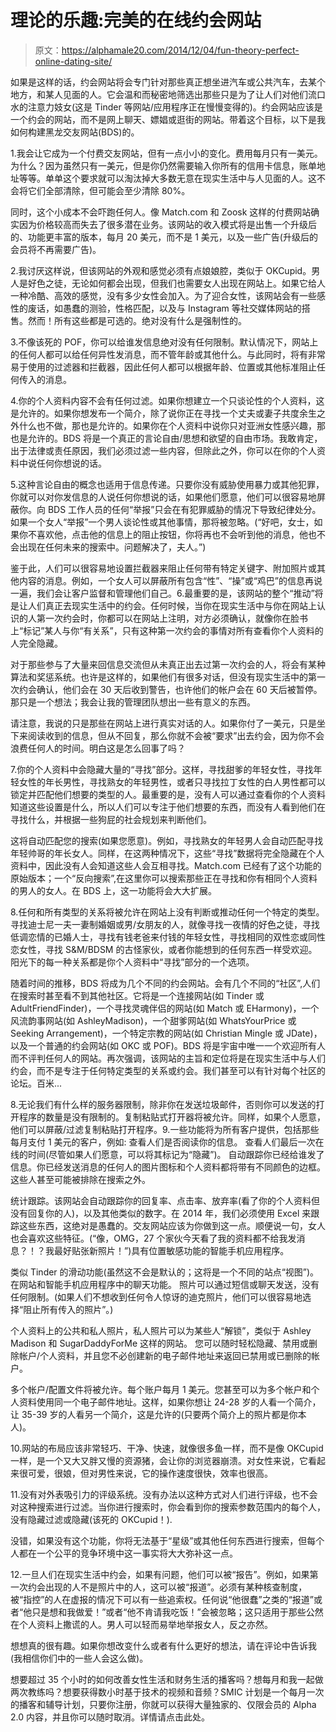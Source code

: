 # 理论的乐趣:完美的在线约会网站

> 原文：<https://alphamale20.com/2014/12/04/fun-theory-perfect-online-dating-site/>

如果是这样的话，约会网站将会专门针对那些真正想坐进汽车或公共汽车，去某个地方，和某人见面的人。它会温和而秘密地筛选出那些只是为了让人们对他们流口水的注意力妓女(这是 Tinder 等网站/应用程序正在慢慢变得的)。约会网站应该是一个约会的网站，而不是网上聊天、嫖娼或逛街的网站。带着这个目标，以下是我如何构建黑龙交友网站(BDS)的。

1.我会让它成为一个付费交友网站，但有一点小小的变化。费用每月只有一美元。
为什么？因为虽然只有一美元，但是你仍然需要输入你所有的信用卡信息，账单地址等等。单单这个要求就可以淘汰掉大多数无意在现实生活中与人见面的人。这不会将它们全部清除，但可能会至少清除 80%。

同时，这个小成本不会吓跑任何人。像 Match.com 和 Zoosk 这样的付费网站确实因为价格较高而失去了很多潜在业务。该网站的收入模式将是出售一个升级后的、功能更丰富的版本，每月 20 美元，而不是 1 美元，以及一些广告(升级后的会员将不再需要广告)。

2.我讨厌这样说，但该网站的外观和感觉必须有点娘娘腔，类似于 OKCupid。男人是好色之徒，无论如何都会出现，但我们也需要女人出现在网站上。如果它给人一种冷酷、高效的感觉，没有多少女性会加入。为了迎合女性，该网站会有一些感性的废话，如愚蠢的测验，性格匹配，以及与 Instagram 等社交媒体网站的搭售。然而！所有这些都是可选的。绝对没有什么是强制性的。

3.不像该死的 POF，你可以给谁发信息绝对没有任何限制。默认情况下，网站上的任何人都可以给任何异性发消息，而不管年龄或其他什么。与此同时，将有非常易于使用的过滤器和拦截器，因此任何人都可以根据年龄、位置或其他标准阻止任何传入的消息。

4.你的个人资料内容不会有任何过滤。如果你想建立一个只谈论性的个人资料，这是允许的。如果你想发布一个简介，除了说你正在寻找一个丈夫或妻子共度余生之外什么也不做，那也是允许的。如果你在个人资料中说你只对亚洲女性感兴趣，那也是允许的。BDS 将是一个真正的言论自由/思想和欲望的自由市场。我敢肯定，出于法律或责任原因，我们必须过滤一些内容，但除此之外，你可以在你的个人资料中说任何你想说的话。

5.这种言论自由的概念也适用于信息传递。只要你没有威胁使用暴力或其他犯罪，你就可以对你发信息的人说任何你想说的话，如果他们愿意，他们可以很容易地屏蔽你。向 BDS 工作人员的任何“举报”只会在有犯罪威胁的情况下导致纪律处分。如果一个女人“举报”一个男人谈论性或其他事情，那将被忽略。(“好吧，女士，如果你不喜欢他，点击他的信息上的阻止按钮，你将再也不会听到他的消息，他也不会出现在任何未来的搜索中。问题解决了，夫人。”)

鉴于此，人们可以很容易地设置拦截器来阻止任何带有特定关键字、附加照片或其他内容的消息。例如，一个女人可以屏蔽所有包含“性”、“操”或“鸡巴”的信息再说一遍，我们会让客户监督和管理他们自己。6.最重要的是，该网站的整个“推动”将是让人们真正去现实生活中的约会。任何时候，当你在现实生活中与你在网站上认识的人第一次约会时，你都可以在网站上注明，对方必须确认，就像你在脸书上“标记”某人与你“有关系”，只有这种第一次约会的事情对所有查看你个人资料的人完全隐藏。

对于那些参与了大量来回信息交流但从未真正出去过第一次约会的人，将会有某种算法和奖惩系统。也许是这样的，如果他们有很多对话，但没有现实生活中的第一次约会确认，他们会在 30 天后收到警告，也许他们的帐户会在 60 天后被暂停。那只是一个想法；我会让我的管理团队想出一些有意义的东西。

请注意，我说的只是那些在网站上进行真实对话的人。如果你付了一美元，只是坐下来阅读收到的信息，但从不回复，那么你就不会被“要求”出去约会，因为你不会浪费任何人的时间。明白这是怎么回事了吗？

7.你的个人资料中会隐藏大量的“寻找”部分。这样，寻找甜爹的年轻女性，寻找年轻女性的年长男性，寻找熟女的年轻男性，或者只寻找拉丁女性的白人男性都可以锁定并匹配他们想要的类型的人。最重要的是，没有人可以通过查看你的个人资料知道这些设置是什么，所以人们可以专注于他们想要的东西，而没有人看到他们在寻找什么，并根据一些狗屁的社会规划来判断他们。

这将自动匹配您的搜索(如果您愿意)。例如，寻找熟女的年轻男人会自动匹配寻找年轻帅哥的年长女人。同样，在这两种情况下，这些“寻找”数据将完全隐藏在个人资料中，因此没有人会知道这些人会互相寻找。Match.com 已经有了这个功能的原始版本；一个“反向搜索”,在这里你可以搜索那些正在寻找和你有相同个人资料的男人的女人。在 BDS 上，这一功能将会大大扩展。

8.任何和所有类型的关系将被允许在网站上没有判断或推动任何一个特定的类型。寻找迪士尼一夫一妻制婚姻或男/女朋友的人，就像寻找一夜情的好色之徒，寻找低调恋情的已婚人士，寻找有钱老爸来付钱的年轻女性，寻找相同的双性恋或同性恋女性，寻找 S&M/BDSM 的古怪家伙，或者你能想到的任何东西一样受欢迎。阳光下的每一种关系都是你个人资料中“寻找”部分的一个选项。

随着时间的推移，BDS 将成为几个不同的约会网站。会有几个不同的“社区”,人们在搜索时甚至看不到其他社区。它将是一个连接网站(如 Tinder 或 AdultFriendFinder)，一个寻找灵魂伴侣的网站(如 Match 或 EHarmony)，一个风流韵事网站(如 AshleyMadison)，一个甜爹网站(如 WhatsYourPrice 或 Seeking Arrangement)，一个特定宗教的网站(如 Christian Mingle 或 JDate)，以及一个普通的约会网站(如 OKC 或 POF)。BDS 将是宇宙中唯一一个欢迎所有人而不评判任何人的网站。再次强调，该网站的主旨和定位将是在现实生活中与人们约会，而不是专注于任何特定类型的关系或约会。我们甚至可以有针对每个社区的论坛。百米...

8.无论我们有什么样的服务器限制，除非你在发送垃圾邮件，否则你可以发送的打开程序的数量是没有限制的。复制粘贴式打开器将被允许。同样，如果个人愿意，他们可以屏蔽/过滤复制粘贴打开程序。9.一些功能将为所有客户提供，包括那些每月支付 1 美元的客户，例如:
查看人们是否阅读你的信息。
查看人们最后一次在线的时间(尽管如果人们愿意，可以将其标记为“隐藏”)。
自动跟踪你已经给谁发了信息。你已经发送消息的任何人的图片图标和个人资料都将带有不同颜色的边框。这些人甚至可能被排除在搜索之外。

统计跟踪。该网站会自动跟踪你的回复率、点击率、放弃率(看了你的个人资料但没有回复你的人)，以及其他类似的数字。在 2014 年，我们必须使用 Excel 来跟踪这些东西，这绝对是愚蠢的。交友网站应该为你做到这一点。顺便说一句，女人也会喜欢这些特征。(“像，OMG，27 个家伙今天看了我的资料都不给我发消息？！？我最好贴张新照片！”)具有位置敏感功能的智能手机应用程序。

类似 Tinder 的滑动功能(虽然这不会是默认的；这将是一个不同的站点“视图”)。在网站和智能手机应用程序中的聊天功能。
照片可以通过短信或聊天发送，没有任何限制。(如果人们不想收到任何令人惊讶的迪克照片，他们可以很容易地选择“阻止所有传入的照片”。)

个人资料上的公共和私人照片，私人照片可以为某些人“解锁”，类似于 Ashley Madison 和 SugarDaddyForMe 这样的网站。
您可以随时轻松隐藏、禁用或删除帐户/个人资料，并且您不必创建新的电子邮件地址来返回已禁用或已删除的帐户。

多个帐户/配置文件将被允许。每个账户每月 1 美元。您甚至可以为多个帐户和个人资料使用同一个电子邮件地址。这样，如果你想让 24-28 岁的人看一个简介，让 35-39 岁的人看另一个简介，这是允许的(只要两个简介上的照片都是你本人)。

10.网站的布局应该非常轻巧、干净、快速，就像很多鱼一样，而不是像 OKCupid 一样，是一个又大又胖又慢的资源猪，会让你的浏览器崩溃。对女性来说，它看起来很可爱，很娘，但对男性来说，它的操作速度很快，效率也很高。

11.没有对外表吸引力的评级系统。没有办法以这种方式对人们进行评级，也不会对这种搜索进行过滤。当你进行搜索时，你会看到你的搜索参数范围内的每个人，没有隐藏过滤或隐藏(该死的 OKCupid！).

没错，如果没有这个功能，你将无法基于“星级”或其他任何东西进行搜索，但每个人都在一个公平的竞争环境中这一事实将大大弥补这一点。

12.一旦人们在现实生活中约会，如果有问题，他们可以被“报告”。例如，如果第一次约会出现的人不是照片中的人，这可以被“报道”。必须有某种核查制度，被“指控”的人在虚报的情况下可以有一些追索权。任何说“他很蠢”之类的“报道”或者“他只是想和我做爱！”或者“他不肯请我吃饭！”会被忽略；这只适用于那些公然在个人资料上撒谎的人。男人可以轻而易举地举报女人，反之亦然。

想想真的很有趣。如果你想改变什么或者有什么更好的想法，请在评论中告诉我(我相信你们中的一些人会这么做)。

想要超过 35 个小时的如何改善女性生活和财务生活的播客吗？想每月和我一起做两次教练吗？想要获得数小时基于技术的视频和音频？SMIC 计划是一个每月一次的播客和辅导计划，只要你注册，你就可以获得大量独家的、仅限会员的 Alpha 2.0 内容，并且你可以随时取消。详情请点击此处。